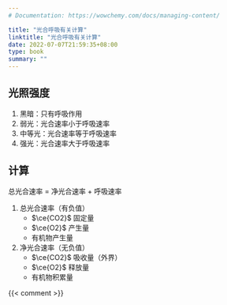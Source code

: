 ```yaml
---
# Documentation: https://wowchemy.com/docs/managing-content/

title: "光合呼吸有关计算"
linktitle: "光合呼吸有关计算"
date: 2022-07-07T21:59:35+08:00
type: book
summary: ""
---
```


## 光照强度

1. 黑暗：只有呼吸作用
2. 弱光：光合速率小于呼吸速率
3. 中等光：光合速率等于呼吸速率
4. 强光：光合速率大于呼吸速率

## 计算

总光合速率 $=$ 净光合速率 $+$ 呼吸速率

1. 总光合速率（有负值）
	- $\ce{CO2}$ 固定量
	- $\ce{O2}$ 产生量
	- 有机物产生量
2. 净光合速率（无负值）
	- $\ce{CO2}$ 吸收量（外界）
	- $\ce{O2}$ 释放量
	- 有机物积累量

{{< comment >}}
